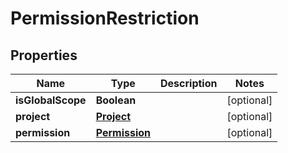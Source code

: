 
# PermissionRestriction

## Properties
Name | Type | Description | Notes
------------ | ------------- | ------------- | -------------
**isGlobalScope** | **Boolean** |  |  [optional]
**project** | [**Project**](Project.md) |  |  [optional]
**permission** | [**Permission**](Permission.md) |  |  [optional]



